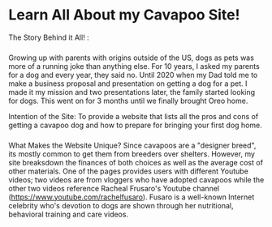 # Learn All About my Cavapoo Site!
The Story Behind it All! :
###
Growing up with parents with origins outside of the US, dogs as pets was more of a running
joke than anything else. For 10 years, I asked my parents for a dog and every year, they said no. Until 2020 when my Dad told me to make a business proposal and presentation on getting a dog
for a pet. I made it my mission and two presentations later, the family started looking for dogs. This went on for 3 months until we finally brought Oreo home.

Intention of the Site:
To provide a website that lists all the pros and cons of getting a cavapoo dog and how to prepare for bringing your first dog home.

###
What Makes the Website Unique?
Since cavapoos are a "designer breed", its mostly common to get them from breeders over shelters. However, my site breaksdown the finances of both choices as well as the average cost of other materials. One of the pages provides users with different Youtube videos; two videos are from vloggers who have adopted cavapoos while the other two videos reference Racheal Frusaro's Youtube channel (https://www.youtube.com/rachelfusaro). Fusaro is a well-known Internet celebrity who's devotion to dogs are shown through her nutritional, behavioral training and care videos.
